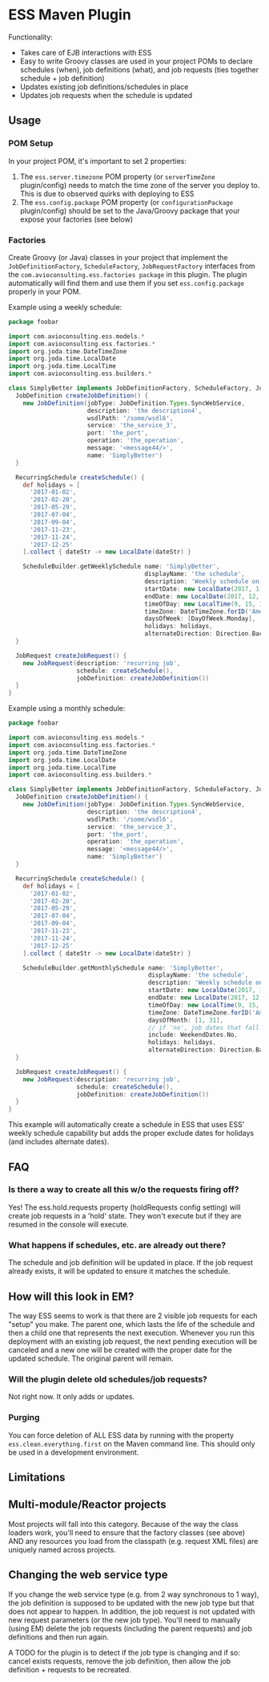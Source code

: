 # ESS Maven Plugin

Functionality:

* Takes care of EJB interactions with ESS
* Easy to write Groovy classes are used in your project POMs to declare schedules (when), job definitions (what), and job requests (ties together schedule + job definition)
* Updates existing job definitions/schedules in place
* Updates job requests when the schedule is updated

## Usage

### POM Setup

In your project POM, it's important to set 2 properties:

1. The `ess.server.timezone` POM property (or `serverTimeZone` plugin/config) needs to match the time zone of the server you deploy to. This is due to observed quirks with deploying to ESS
2. The `ess.config.package` POM property (or `configurationPackage` plugin/config) should be set to the Java/Groovy package that your expose your factories (see below)

### Factories

Create Groovy (or Java) classes in your project that implement the `JobDefinitionFactory`, `ScheduleFactory`, `JobRequestFactory` interfaces from the `com.avioconsulting.ess.factories package` in this plugin. The plugin automatically will find them and use them if you set `ess.config.package` properly in your POM.

Example using a weekly schedule:

```groovy
package foobar

import com.avioconsulting.ess.models.*
import com.avioconsulting.ess.factories.*
import org.joda.time.DateTimeZone
import org.joda.time.LocalDate
import org.joda.time.LocalTime
import com.avioconsulting.ess.builders.*

class SimplyBetter implements JobDefinitionFactory, ScheduleFactory, JobRequestFactory {
  JobDefinition createJobDefinition() {
    new JobDefinition(jobType: JobDefinition.Types.SyncWebService,
                      description: 'the description4',
                      wsdlPath: '/some/wsdl6',
                      service: 'the_service_3',
                      port: 'the_port',
                      operation: 'the_operation',
                      message: '<message44/>',
                      name: 'SimplyBetter')
  }

  RecurringSchedule createSchedule() {
    def holidays = [
      '2017-01-02',
      '2017-02-20',
      '2017-05-29',
      '2017-07-04',
      '2017-09-04',
      '2017-11-23',
      '2017-11-24',
      '2017-12-25'
    ].collect { dateStr -> new LocalDate(dateStr) }

    ScheduleBuilder.getWeeklySchedule name: 'SimplyBetter',
                                      displayName: 'the schedule',
                                      description: 'Weekly schedule on mondays',
                                      startDate: new LocalDate(2017, 1, 1),
                                      endDate: new LocalDate(2017, 12, 31),
                                      timeOfDay: new LocalTime(9, 15, 10),
                                      timeZone: DateTimeZone.forID('America/Denver'),
                                      daysOfWeek: [DayOfWeek.Monday],
                                      holidays: holidays,
                                      alternateDirection: Direction.Backward
  }

  JobRequest createJobRequest() {
    new JobRequest(description: 'recurring job',
                   schedule: createSchedule(),
                   jobDefinition: createJobDefinition())
  }
}
```

Example using a monthly schedule:

```groovy
package foobar

import com.avioconsulting.ess.models.*
import com.avioconsulting.ess.factories.*
import org.joda.time.DateTimeZone
import org.joda.time.LocalDate
import org.joda.time.LocalTime
import com.avioconsulting.ess.builders.*

class SimplyBetter implements JobDefinitionFactory, ScheduleFactory, JobRequestFactory {
  JobDefinition createJobDefinition() {
    new JobDefinition(jobType: JobDefinition.Types.SyncWebService,
                      description: 'the description4',
                      wsdlPath: '/some/wsdl6',
                      service: 'the_service_3',
                      port: 'the_port',
                      operation: 'the_operation',
                      message: '<message44/>',
                      name: 'SimplyBetter')
  }

  RecurringSchedule createSchedule() {
    def holidays = [
      '2017-01-02',
      '2017-02-20',
      '2017-05-29',
      '2017-07-04',
      '2017-09-04',
      '2017-11-23',
      '2017-11-24',
      '2017-12-25'
    ].collect { dateStr -> new LocalDate(dateStr) }

    ScheduleBuilder.getMonthlySchedule name: 'SimplyBetter',
                                       displayName: 'the schedule',
                                       description: 'Weekly schedule on mondays',
                                       startDate: new LocalDate(2017, 1, 1),
                                       endDate: new LocalDate(2017, 12, 31),
                                       timeOfDay: new LocalTime(9, 15, 10),
                                       timeZone: DateTimeZone.forID('America/Denver'),
                                       daysOfMonth: [1, 31],
                                       // if 'no', job dates that fall on weekends are treated as holidays and are excluded
                                       include: WeekendDates.No,
                                       holidays: holidays,
                                       alternateDirection: Direction.Backward
  }

  JobRequest createJobRequest() {
    new JobRequest(description: 'recurring job',
                   schedule: createSchedule(),
                   jobDefinition: createJobDefinition())
  }
}
```


This example will automatically create a schedule in ESS that uses ESS' weekly schedule capability but adds the proper exclude dates for holidays (and includes alternate dates).

## FAQ

### Is there a way to create all this w/o the requests firing off?

Yes! The ess.hold.requests property (holdRequests config setting) will create job requests in a 'hold' state. They won't execute but if they are resumed in the console will execute.

### What happens if schedules, etc. are already out there?

The schedule and job definition will be updated in place. If the job request already exists, it will be updated to ensure it matches the schedule.

## How will this look in EM?

The way ESS seems to work is that there are 2 visible job requests for each "setup" you make. The parent one, which lasts the life of the schedule and then a child one that represents the next execution. Whenever you run this deployment with an existing job request, the next pending execution will be canceled and a new one will be created with the proper date for the updated schedule. The original parent will remain.

### Will the plugin delete old schedules/job requests?

Not right now. It only adds or updates.

### Purging

You can force deletion of ALL ESS data by running with the property `ess.clean.everything.first` on the Maven command line. This should only be used in a development environment.

## Limitations

## Multi-module/Reactor projects

Most projects will fall into this category. Because of the way the class loaders work, you'll need to ensure that the factory classes (see above) AND any resources you load from the classpath (e.g. request XML files) are uniquely named across projects.

## Changing the web service type

If you change the web service type (e.g. from 2 way synchronous to 1 way), the job definition is supposed to be updated with the new job type but that does not appear to happen. In addition, the job request is not updated with new request parameters (or the new job type). You'll need to manually (using EM) delete the job requests (including the parent requests) and job definitions and then run again.

A TODO for the plugin is to detect if the job type is changing and if so: cancel exists requests, remove the job definition, then allow the job definition + requests to be recreated.